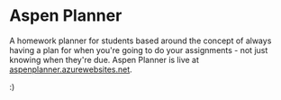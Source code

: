 # Aspen Planner
A homework planner for students based around the concept of always having a plan for when you're going to do your assignments - not just knowing when they're due. Aspen Planner is live at [aspenplanner.azurewebsites.net](http://aspenplanner.azurewebsites.net/ "Aspen Planner on Azure Websites").

:)
